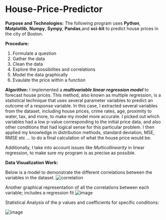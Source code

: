# House-Price-Predictor

**Purpose and Technologies:**
The following program uses **Python**, **Matplotlib**, **Numpy**, **Sympy**, **Pandas**,and **sci-kit** to predict house prices in the city of Boston. 

**Procedure:**
1. Formulate a question 
2. Gather the data
3. Clean the data
4. Explore the possibilites and correlations
5. Model the data graphically
6. Evaulate the price within a function

**Algorithm:**
I implemented a **_multivariable linear regression model_** to forecast house prices. This method, also known as multiple regression, is a statistical technique that uses several parameter variables to predict an outcome of a response variable. In this case, I extracted several variables from the dataset, including house prices, crime rates, age, proximity to water, tax, and more, to make my model more accurate. I picked out which variables had a low p-value corresponding to the initial price data, and also other conditions that had logical sense for this particular problem. I then applied my knowledge in distribution methods, standard deviation, MSE, RMSE etc ... to do a final calculation of what the house price would be. 

Additionally, I take into account issues like _Multicollinearity_ in linear regression, to make sure my program is as precise as possible. 

**Data Visualization Work:**

Below is a model to demonstrate the different correlations between the variables in the dataset. 
![correlation](https://user-images.githubusercontent.com/31941027/108793485-9a82db80-7551-11eb-9f41-c219024a38a0.PNG)

Another graphical representation of all the correlations between each variable; includes a regression fit
![image](https://user-images.githubusercontent.com/31941027/110256354-8209bc80-7f66-11eb-866f-3128fd603d4c.png)

Statistical Analysis of the p values and coefficients for specific conditions:

![image](https://user-images.githubusercontent.com/31941027/110256454-fd6b6e00-7f66-11eb-8d43-8cbc805b3aa3.png)
